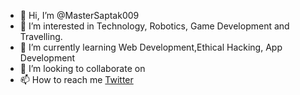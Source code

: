 - 👋 Hi, I’m @MasterSaptak009
- 👀 I’m interested in Technology, Robotics, Game Development and Travelling.
- 🌱 I’m currently learning Web Development,Ethical Hacking, App Development   
- 💞️ I’m looking to collaborate on 
- 📫 How to reach me [Twitter](https://twitter.com/MasterSaptak)

